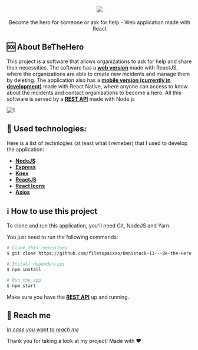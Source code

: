 
<h1 align="center">
    <img src="https://user-images.githubusercontent.com/58868651/77574616-0deb1b80-6eb1-11ea-9a2b-3cfd3297ba0d.png" />
</h1>

<p align="center">
Become the hero for someone or ask for help - Web application made with React
</p>

🆘 About BeTheHero
------------------
This project is a software that allows organizations to ask for help and share their necessities. The software has a [**web version**](https://github.com/filetopaixao/Omnistack-11---Be-the-Hero/tree/master/frontend) made with ReactJS, where the organizations are able to create new incidents and manage them by deleting. The application also has a [**mobile version (currently in development)**](https://github.com/filetopaixao/Omnistack-11---Be-the-Hero/tree/master/mobile) made with React Native, where anyone can access to know about the incidents and contact organizations to become a hero. All this software is served by a [**REST API**](https://github.com/filetopaixao/Omnistack-11---Be-the-Hero/tree/master/backend) made with Node.js

<img alt="1" src="https://user-images.githubusercontent.com/58868651/77576014-2a885300-6eb3-11ea-9597-325bcb1184a8.png">

:wrench: Used technologies:
----------------------
Here is a list of technlogies (at least what I remeber) that I used to develop the application:

- [**NodeJS**](https://nodejs.org/)
- [**Express**](https://expressjs.com/)
- [**Knex**](http://knexjs.org/)
- [**ReactJS**](https://reactjs.org/)
- [**React Icons**](https://react-icons.netlify.com/#/)
- [**Axios**](https://github.com/axios/axios)

## :information_source: How to use this project
To clone and run this application, you'll need Git, NodeJS and Yarn.

You just need to run the following commands:

```bash
# Clone this repository
$ git clone https://github.com/filetopaixao/Omnistack-11---Be-the-Hero.git

# Install dependencies
$ npm install

# Run the app
$ npm start
```

Make sure you have the [**REST API**](https://github.com/filetopaixao/Omnistack-11---Be-the-Hero/tree/master/backend) up and running.


:speech_balloon: Reach me
----------

[*In case you want to reach me*](https://www.linkedin.com/in/filetopaixao/)



Thank you for taking a look at my project! Made with ♥
